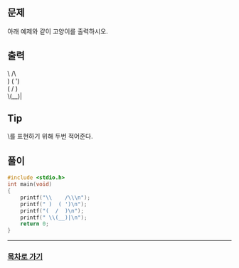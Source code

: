## 문제

아래 예제와 같이 고양이를 출력하시오.

## 출력

\\    /\\    
)  ( ')  
(  /  )  
\\(__)|    

## Tip

\를 표현하기 위해 두번 적어준다.

## 풀이
```c
#include <stdio.h>
int main(void)
{
	printf("\\    /\\\n");
	printf(" )  ( ')\n");
	printf("(  /  )\n");
	printf(" \\(__)|\n");
	return 0;
}
```
---

### [목차로 가기](./../../../../)